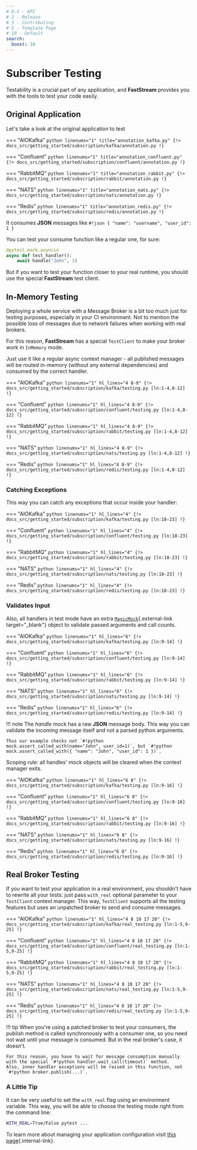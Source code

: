 ```yaml
---
# 0.5 - API
# 2 - Release
# 3 - Contributing
# 5 - Template Page
# 10 - Default
search:
  boost: 10
---
```


# Subscriber Testing

Testability is a crucial part of any application, and **FastStream** provides you with the tools to test your code easily.

## Original Application

Let's take a look at the original application to test

=== "AIOKafka"
    ```python linenums="1" title="annotation_kafka.py"
    {!> docs_src/getting_started/subscription/kafka/annotation.py !}
    ```

=== "Confluent"
    ```python linenums="1" title="annotation_confluent.py"
    {!> docs_src/getting_started/subscription/confluent/annotation.py !}
    ```

=== "RabbitMQ"
    ```python linenums="1" title="annotation_rabbit.py"
    {!> docs_src/getting_started/subscription/rabbit/annotation.py !}
    ```

=== "NATS"
    ```python linenums="1" title="annotation_nats.py"
    {!> docs_src/getting_started/subscription/nats/annotation.py !}
    ```

=== "Redis"
    ```python linenums="1" title="annotation_redis.py"
    {!> docs_src/getting_started/subscription/redis/annotation.py !}
    ```

It consumes **JSON** messages like `#!json { "name": "username", "user_id": 1 }`

You can test your consume function like a regular one, for sure:

```python
@pytest.mark.asyncio
async def test_handler():
    await handle("John", 1)
```

But if you want to test your function closer to your real runtime, you should use the special **FastStream** test client.

## In-Memory Testing

Deploying a whole service with a Message Broker is a bit too much just for testing purposes, especially in your CI environment. Not to mention the possible loss of messages due to network failures when working with real brokers.

For this reason, **FastStream** has a special `TestClient` to make your broker work in `InMemory` mode.

Just use it like a regular async context manager - all published messages will be routed in-memory (without any external dependencies) and consumed by the correct handler.

=== "AIOKafka"
    ```python linenums="1" hl_lines="4 8-9"
    {!> docs_src/getting_started/subscription/kafka/testing.py [ln:1-4,8-12] !}
    ```

=== "Confluent"
    ```python linenums="1" hl_lines="4 8-9"
    {!> docs_src/getting_started/subscription/confluent/testing.py [ln:1-4,8-12] !}
    ```

=== "RabbitMQ"
    ```python linenums="1" hl_lines="4 8-9"
    {!> docs_src/getting_started/subscription/rabbit/testing.py [ln:1-4,8-12] !}
    ```

=== "NATS"
    ```python linenums="1" hl_lines="4 8-9"
    {!> docs_src/getting_started/subscription/nats/testing.py [ln:1-4,8-12] !}
    ```

=== "Redis"
    ```python linenums="1" hl_lines="4 8-9"
    {!> docs_src/getting_started/subscription/redis/testing.py [ln:1-4,8-12] !}
    ```

### Catching Exceptions

This way you can catch any exceptions that occur inside your handler:

=== "AIOKafka"
    ```python linenums="1" hl_lines="4"
    {!> docs_src/getting_started/subscription/kafka/testing.py [ln:18-23] !}
    ```

=== "Confluent"
    ```python linenums="1" hl_lines="4"
    {!> docs_src/getting_started/subscription/confluent/testing.py [ln:18-23] !}
    ```

=== "RabbitMQ"
    ```python linenums="1" hl_lines="4"
    {!> docs_src/getting_started/subscription/rabbit/testing.py [ln:18-23] !}
    ```

=== "NATS"
    ```python linenums="1" hl_lines="4"
    {!> docs_src/getting_started/subscription/nats/testing.py [ln:18-23] !}
    ```

=== "Redis"
    ```python linenums="1" hl_lines="4"
    {!> docs_src/getting_started/subscription/redis/testing.py [ln:18-23] !}
    ```

### Validates Input

Also, all handlers in test mode have an extra [`MagicMock`](https://docs.python.org/3/library/unittest.mock.html#unittest.mock.MagicMock){.external-link target="_blank"} object to validate passed arguments and call counts.

=== "AIOKafka"
    ```python linenums="1" hl_lines="6"
    {!> docs_src/getting_started/subscription/kafka/testing.py [ln:9-14] !}
    ```

=== "Confluent"
    ```python linenums="1" hl_lines="6"
    {!> docs_src/getting_started/subscription/confluent/testing.py [ln:9-14] !}
    ```

=== "RabbitMQ"
    ```python linenums="1" hl_lines="6"
    {!> docs_src/getting_started/subscription/rabbit/testing.py [ln:9-14] !}
    ```

=== "NATS"
    ```python linenums="1" hl_lines="6"
    {!> docs_src/getting_started/subscription/nats/testing.py [ln:9-14] !}
    ```

=== "Redis"
    ```python linenums="1" hl_lines="6"
    {!> docs_src/getting_started/subscription/redis/testing.py [ln:9-14] !}
    ```

!!! note
    The *handle* mock has a raw **JSON** message body. This way you can validate the incoming message itself and not a parsed python arguments.

    Thus our example checks not `#!python mock.assert_called_with(name="John", user_id=1)`, but `#!python mock.assert_called_with({ "name": "John", "user_id": 1 })`.

Scoping rule: all handles' mock objects will be cleared when the context manager exits.

=== "AIOKafka"
    ```python linenums="1" hl_lines="6 8"
    {!> docs_src/getting_started/subscription/kafka/testing.py [ln:9-16] !}
    ```

=== "Confluent"
    ```python linenums="1" hl_lines="6 8"
    {!> docs_src/getting_started/subscription/confluent/testing.py [ln:9-16] !}
    ```

=== "RabbitMQ"
    ```python linenums="1" hl_lines="6 8"
    {!> docs_src/getting_started/subscription/rabbit/testing.py [ln:9-16] !}
    ```

=== "NATS"
    ```python linenums="1" hl_lines="6 8"
    {!> docs_src/getting_started/subscription/nats/testing.py [ln:9-16] !}
    ```

=== "Redis"
    ```python linenums="1" hl_lines="6 8"
    {!> docs_src/getting_started/subscription/redis/testing.py [ln:9-16] !}
    ```

## Real Broker Testing

If you want to test your application in a real environment, you shouldn't have to rewrite all your tests: just pass `with_real` optional parameter to your `TestClient` context manager. This way, `TestClient` supports all the testing features but uses an unpatched broker to send and consume messages.

=== "AIOKafka"
    ```python linenums="1" hl_lines="4 8 10 17 20"
    {!> docs_src/getting_started/subscription/kafka/real_testing.py [ln:1-5,9-25] !}
    ```

=== "Confluent"
    ```python linenums="1" hl_lines="4 8 10 17 20"
    {!> docs_src/getting_started/subscription/confluent/real_testing.py [ln:1-5,9-25] !}
    ```

=== "RabbitMQ"
    ```python linenums="1" hl_lines="4 8 10 17 20"
    {!> docs_src/getting_started/subscription/rabbit/real_testing.py [ln:1-5,9-25] !}
    ```

=== "NATS"
    ```python linenums="1" hl_lines="4 8 10 17 20"
    {!> docs_src/getting_started/subscription/nats/real_testing.py [ln:1-5,9-25] !}
    ```

=== "Redis"
    ```python linenums="1" hl_lines="4 8 10 17 20"
    {!> docs_src/getting_started/subscription/redis/real_testing.py [ln:1-5,9-25] !}
    ```

!!! tip
    When you're using a patched broker to test your consumers, the publish method is called synchronously with a consumer one, so you need not wait until your message is consumed. But in the real broker's case, it doesn't.

    For this reason, you have to wait for message consumption manually with the special `#!python handler.wait_call(timeout)` method.
    Also, inner handler exceptions will be raised in this function, not `#!python broker.publish(...)`.

### A Little Tip

It can be very useful to set the `with_real` flag using an environment variable. This way, you will be able to choose the testing mode right from the command line:

```bash
WITH_REAL=True/False pytest ...
```

To learn more about managing your application configuration visit [this page](../config/index.md){.internal-link}.
